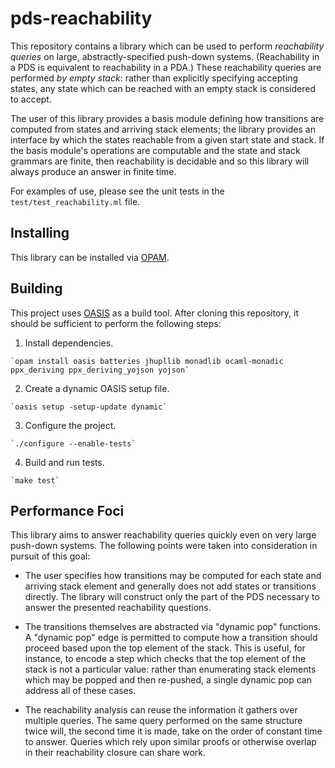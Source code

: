 # pds-reachability

This repository contains a library which can be used to perform *reachability queries* on large, abstractly-specified push-down systems.  (Reachability in a PDS is equivalent to reachability in a PDA.)  These reachability queries are performed *by empty stack*: rather than explicitly specifying accepting states, any state which can be reached with an empty stack is considered to accept.

The user of this library provides a basis module defining how transitions are computed from states and arriving stack elements; the library provides an interface by which the states reachable from a given start state and stack.  If the basis module's operations are computable and the state and stack grammars are finite, then reachability is decidable and so this library will always produce an answer in finite time.

For examples of use, please see the unit tests in the `test/test_reachability.ml` file.

## Installing

This library can be installed via [OPAM](http://opam.ocaml.org/).

## Building

This project uses [OASIS](http://oasis.forge.ocamlcore.org/) as a build tool.  After cloning this repository, it should be sufficient to perform the following steps:

  1. Install dependencies.

    `opam install oasis batteries jhupllib monadlib ocaml-monadic ppx_deriving ppx_deriving_yojson yojson`

  2. Create a dynamic OASIS setup file.

    `oasis setup -setup-update dynamic`

  3. Configure the project.

    `./configure --enable-tests`

  4. Build and run tests.

    `make test`

## Performance Foci

This library aims to answer reachability queries quickly even on very large push-down systems.  The following points were taken into consideration in pursuit of this goal:

  * The user specifies how transitions may be computed for each state and arriving stack element and generally does not add states or transitions directly.  The library will construct only the part of the PDS necessary to answer the presented reachability questions.

  * The transitions themselves are abstracted via "dynamic pop" functions.  A "dynamic pop" edge is permitted to compute how a transition should proceed based upon the top element of the stack.  This is useful, for instance, to encode a step which checks that the top element of the stack is not a particular value: rather than enumerating stack elements which may be popped and then re-pushed, a single dynamic pop can address all of these cases.

  * The reachability analysis can reuse the information it gathers over multiple queries.  The same query performed on the same structure twice will, the second time it is made, take on the order of constant time to answer.  Queries which rely upon similar proofs or otherwise overlap in their reachability closure can share work.
